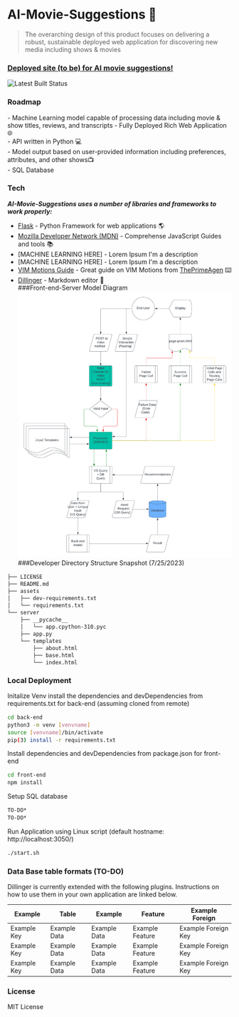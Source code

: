 AI-Movie-Suggestions 🤖
=======================
> The overarching design of this product focuses on delivering a robust, sustainable deployed
> web application for discovering new media including shows & movies
### [Deployed site (to be) for AI movie suggestions!](https://127.0.0.1:5000/)

![Latest Built Status](insertgithubactionsbadgehere)

### Roadmap
\- Machine Learning model capable of processing data including movie & show titles, reviews, and transcripts 
\- Fully Deployed Rich Web Application 🌐    
\- API written in Python 💻    
\- Model output based on user-provided information including preferences, attributes, and other shows📺    
\- SQL Database     

### Tech

*******AI-Movie-Suggestions uses a number of libraries and frameworks to work properly:*******
- [Flask]() - Python Framework for web applications 🌎
- [Mozilla Developer Network (MDN)](https://developer.mozilla.org/en-US/docs/Web/JavaScript) - Comprehense JavaScript Guides and tools 📚
- [MACHINE LEARNING HERE] - Lorem Ipsum I'm a description
- [MACHINE LEARNING HERE] - Lorem Ipsum I'm a description
- [VIM Motions Guide](https://www.youtube.com/playlist?list=PLm323Lc7iSW_wuxqmKx_xxNtJC_hJbQ7R) - Great guide on VIM Motions from [ThePrimeAgen](https://github.com/ThePrimeagen) ⌨️
- [Dillinger](https://dillinger.io/) - Markdown editor 📝    
###Front-end-Server Model Diagram
![FMODEL!](assets/Front-end-server.png)
###Developer Directory Structure Snapshot (7/25/2023)
```
├── LICENSE
├── README.md
├── assets
│   ├── dev-requirements.txt
│   └── requirements.txt
└── server
    ├── __pycache__
    │   └── app.cpython-310.pyc
    ├── app.py
    └── templates
        ├── about.html
        ├── base.html
        └── index.html
```

### Local Deployment

Initalize Venv install the dependencies and devDependencies from requirements.txt for back-end (assuming cloned from remote)

```sh
cd back-end
python3 -m venv [venvname]
source [venvname]/bin/activate
pip(3) install -r requirements.txt
```

Install dependencies and devDependencies from package.json for front-end

```sh
cd front-end
npm install
```

Setup SQL database
```sh
TO-DO*
TO-DO*
```

Run Application using Linux script (default hostname: http://localhost:3050/)
```sh
./start.sh
```

### Data Base table formats (TO-DO)

Dillinger is currently extended with the following plugins.
Instructions on how to use them in your own application are linked below.

| Example | Table | Example | Feature | Example Foreign |
| ------ | ------ | ------ | ------ | ------ |
| Example Key | Example Data | Example Data | Example Feature | Example Foreign Key |
| Example Key | Example Data | Example Data | Example Feature | Example Foreign Key |
| Example Key | Example Data | Example Data | Example Feature | Example Foreign Key |


### License

MIT License


